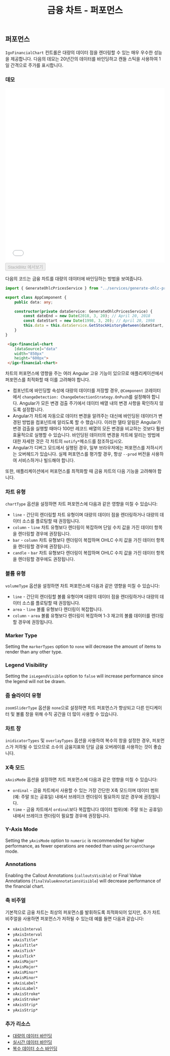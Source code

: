 ﻿---
title: 금융 차트 - 퍼포먼스
_description: Ignite UI for Angular 금융 차트 컴포넌트는 간단하고 직관적인 API를 사용하여 재무 데이터를 표시하도록 쉽게 구성되어 있으며, 사용자가 데이터를 바인딩하면 차트는 데이터를 시각화하고 해석할 수 있는 다양한 방법을 제공합니다.
_keywords: Ignite UI for Angular, Angular, 네이티브 Angular 컴포넌트 세트, 네이티브 Angular 컨트롤, 네이티브 Angular 컴포넌트, 네이티브 Angular 컴포넌트 라이브러리, Angular 차트, Angular 차트 컨트롤, Angular 차트 예제, Angular 그리드 컴포넌트, Angular 차트 컴포넌트, Angular 금융 차트
_language: kr
---

## 퍼포먼스

`IgxFinancialChart` 컨트롤은 대량의 데이터 점을 렌더링할 수 있는 매우 우수한 성능을 제공합니다. 다음의 데모는 20년간의 데이터를 바인딩하고 캔들 스틱을 사용하여 1일 간격으로 주가를 표시합니다.

### 데모

<div class="sample-container" style="height: 550px">
    <iframe id="financial-chart-performance-iframe" src='{environment:demosBaseUrl}/financial-chart-performance' width="100%" height="100%" seamless frameBorder="0" onload="onSampleIframeContentLoaded(this);"></iframe>
</div>
<div>
    <button data-localize="stackblitz" disabled class="stackblitz-btn"   data-iframe-id="financial-chart-performance-iframe" data-demos-base-url="{environment:demosBaseUrl}">StackBlitz 에서보기
    </button>
</div>
<div class="divider--half"></div>

다음의 코드는 금융 차트를 대량의 데이터에 바인딩하는 방법을 보여줍니다.

```typescript
import { GenerateOhlcPricesService } from "../services/generate-ohlc-prices.service";

export class AppComponent {
    public data: any;

    constructor(private dataService: GenerateOhlcPricesService) {
        const dateEnd = new Date(2018, 3, 20); // April 20, 2018
        const dateStart = new Date(1998, 3, 20); // April 20, 1998
        this.data = this.dataService.GetStockHistoryBetween(dateStart, dateEnd);
    }
}
```

```html
 <igx-financial-chart
    [dataSource]="data"
    width="850px"
    height="600px">
 </igx-financial-chart>
```

차트의 퍼포먼스에 영향을 주는 여러 Angular 고유 기능이 있으므로 애플리케이션에서 퍼포먼스를 최적화할 때 이를 고려해야 합니다.

-   컴포넌트에 바인딩할 속성에 대량의 데이터를 저장할 경우,  `@Component` 코레이터에서 `changeDetection: ChangeDetectionStrategy.OnPush`를 설정해야 합니다. Angular가 모든 변경 검출 주기에서 데이터 배열 내의 변경 사항을 확인하지 않도록 설정합니다.
-   Angular가 차트에 자동으로 데이터 변경을 알려주는 대신에 바인딩된 데이터가 변경된 방법을 컴포넌트에 알리도록 할 수 했습니다. 이러한 델타 알림은 Angular가 변경 검출을 실행할 때마다 100만 레코드 배열의 모든 변경을 비교하는 것보다 훨씬 효율적으로 실행할 수 있습니다. 바인딩된 데이터의 변경을 차트에 알리는 방법에 대한 자세한 것은 각 차트의 `notify*`메소드를 참조하십시오.
-   Angular가 디버그 모드에서 실행된 경우, 일부 브라우저에는 퍼포먼스를 저하시키는 오버헤드가 있습니다. 실제 퍼포먼스를 평가할 경우, 항상 `--prod` 버전을 사용하여 서비스하거나 빌드해야 합니다.

또한, 애플리케이션에서 퍼포먼스를 최적화할 때 금융 차트의 다음 기능을 고려해야 합니다.

### 차트 유형

`chartType` 옵션을 설정하면 차트 퍼포먼스에 다음과 같은 영향을 미칠 수 있습니다:

-   `line` - 간단히 렌더링할 차트 유형이며 대량의 데이터 점을 렌더링하거나 대량의 데이터 소스를 플로팅할 때 권장됩니다.
-   `column` - `line` 차트 유형보다 렌더링이 복잡하며 단일 수치 값을 가진 데이터 항목을 렌더링할 경우에 권장됩니다.
-   `bar` - `column` 차트 유형보다 렌더링이 복잡하며 OHLC 수치 값을 가진 데이터 항목을 렌더링할 경우에 권장됩니다.
-   `candle` - `bar` 차트 유형보다 렌더링이 복잡하며 OHLC 수치 값을 가진 데이터 항목을 렌더링할 경우에도 권장됩니다.

### 볼륨 유형

`volumeType` 옵션을 설정하면 차트 퍼포먼스에 다음과 같은 영향을 미칠 수 있습니다:

-   `line` - 간단히 렌더링할 볼륨 유형이며 대량의 데이터 점을 렌더링하거나 대량의 데이터 소스를 플로팅할 때 권장됩니다.
-   `area` - `line` 볼륨 유형보다 렌더링이 복잡합니다.
-   `column` - `area` 볼륨 유형보다 렌더링이 복잡하며 1-3 재고의 볼륨 데이터를 렌더링할 경우에 권장됩니다.

### Marker Type

Setting the `markerTypes` option to `none` will decrease the amount of items to render than any other type.

### Legend Visibility

Setting the `isLegendVisible` option to `false` will increase performance since the legend will not be drawn.

### 줌 슬라이더 유형

`zoomSliderType` 옵션을 `none`으로 설정하면 차트 퍼포먼스가 향상되고 다른 인디케이터 및 볼륨 창을 위해 수직 공간을 더 많이 사용할 수 있습니다.

### 차트 창

`inidicatorTypes` 및 `overlayTypes` 옵션을 사용하여 복수의 창을 설정한 경우, 퍼포먼스가 저하될 수 있으므로 소수의 금융지표와 단일 금융 오버레이를 사용하는 것이 좋습니다.

### X축 모드

`xAxisMode` 옵션을 설정하면 차트 퍼포먼스에 다음과 같은 영향을 미칠 수 있습니다:

-   `ordinal` - 금융 차트에서 사용할 수 있는 가장 간단한 X축 모드이며 데이터 범위(예: 주말 또는 공휴일) 내에서 브레이크 렌더링이 필요하지 않은 경우에 권장됩니다.
-   `time` - 금융 차트에서 `ordinal`보다 복잡합니다 데이터 범위(예: 주말 또는 공휴일) 내에서 브레이크 렌더링이 필요할 경우에 권장됩니다.

### Y-Axis Mode

Setting the `yAxisMode` option to `numeric` is recommended for higher performance, as fewer operations are needed than using `percentChange` mode.

### Annotations

Enabling the Callout Annotations (`calloutsVisible`) or Final Value Annotations (`finalValueAnnotationsVisible`) will decrease performance of the financial chart.

### 축 비주얼

기본적으로 금융 차트는 최상의 퍼포먼스를 발휘하도록 최적화되어 있지만, 추가 차트 비주얼을 사용하면 퍼포먼스가 저하될 수 있는데 예를 들면 다음과 같습니다:

-   `xAxisInterval`
-   `yAxisInterval`
-   `xAxisTitle*`
-   `yAxisTitle*`
-   `xAxisTick*`
-   `yAxisTick*`
-   `xAxisMajor*`
-   `yAxisMajor*`
-   `xAxisMinor*`
-   `yAxisMinor*`
-   `xAxisLabel*`
-   `yAxisLabel*`
-   `xAxisStroke*`
-   `yAxisStroke*`
-   `xAxisStrip*`
-   `yAxisStrip*`

<div class="divider--half"></div>

### 추가 리소스

<div class="divider--half"></div>

-   [대량의 데이터 바인딩](financialchart_high_volume_data.md)
-   [실시간 데이터 바인딩](financialchart_real_time_data.md)
-   [복수 데이터 소스 바인딩](financialchart_binding_to_multiple_data.md)

